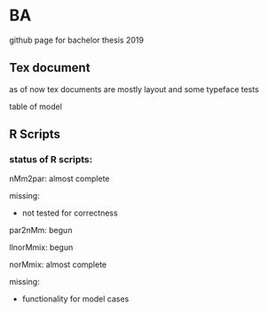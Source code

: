 # BA
github page for bachelor thesis 2019

## Tex document
as of now tex documents are mostly layout and some typeface tests

table of model

## R Scripts

### status of R scripts:

nMm2par: almost complete

missing:

* not tested for correctness

par2nMm: begun

llnorMmix: begun

norMmix: almost complete

missing:

* functionality for model cases
